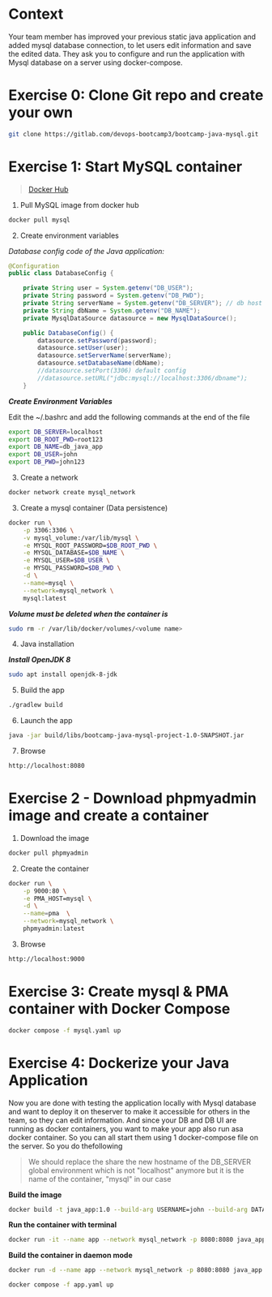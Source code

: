 # Context
Your team member has improved your previous static java application and added mysql database
connection, to let users edit information and save the edited data.
They ask you to configure and run the application with Mysql database on a server using docker-compose.

# Exercise 0: Clone Git repo and create your own

```Bash
git clone https://gitlab.com/devops-bootcamp3/bootcamp-java-mysql.git
```

# Exercise 1: Start MySQL container

> [Docker Hub](https://hub.docker.com/)

1. Pull MySQL image from docker hub

```Bash
docker pull mysql
```

2. Create environment variables

*Database config code of the Java application:*

```Java
@Configuration
public class DatabaseConfig {

    private String user = System.getenv("DB_USER");
    private String password = System.getenv("DB_PWD");
    private String serverName = System.getenv("DB_SERVER"); // db host name, like localhost without the port
    private String dbName = System.getenv("DB_NAME");
    private MysqlDataSource datasource = new MysqlDataSource();

    public DatabaseConfig() {
        datasource.setPassword(password);
        datasource.setUser(user);
        datasource.setServerName(serverName);
        datasource.setDatabaseName(dbName);
        //datasource.setPort(3306) default config
        //datasource.setURL("jdbc:mysql://localhost:3306/dbname");
    }
```

***Create Environment Variables***

Edit the ~/.bashrc and add the following commands at the end of the file

```Bash
export DB_SERVER=localhost
export DB_ROOT_PWD=root123
export DB_NAME=db_java_app
export DB_USER=john
export DB_PWD=john123
```

3. Create a network

```Bash
docker network create mysql_network
```

3. Create a mysql container (Data persistence)

```Bash
docker run \
    -p 3306:3306 \
    -v mysql_volume:/var/lib/mysql \
    -e MYSQL_ROOT_PASSWORD=$DB_ROOT_PWD \
    -e MYSQL_DATABASE=$DB_NAME \
    -e MYSQL_USER=$DB_USER \
    -e MYSQL_PASSWORD=$DB_PWD \
    -d \
    --name=mysql \
    --network=mysql_network \
    mysql:latest
```

***Volume must be deleted when the container is***

```Bash
sudo rm -r /var/lib/docker/volumes/<volume name>
```

4. Java installation

***Install OpenJDK 8***

```Bash
sudo apt install openjdk-8-jdk
```

5. Build the app

```Bash
./gradlew build
```

6. Launch the app

```Bash
java -jar build/libs/bootcamp-java-mysql-project-1.0-SNAPSHOT.jar
```

7. Browse

```Bash
http://localhost:8080
```

# Exercise 2 - Download phpmyadmin image and create a container

1. Download the image

```Bash
docker pull phpmyadmin
```

2. Create the container
```Bash
docker run \
    -p 9000:80 \
    -e PMA_HOST=mysql \
    -d \
    --name=pma  \
    --network=mysql_network \
    phpmyadmin:latest
```

3. Browse
```Bash
http://localhost:9000
```

# Exercise 3: Create mysql & PMA container with Docker Compose

```Bash
docker compose -f mysql.yaml up
```

# Exercise 4: Dockerize your Java Application
Now you are done with testing the application locally with Mysql database and want to deploy it on theserver to make it accessible for others in the team, so they can edit information.
And since your DB and DB UI are running as docker containers, you want to make your app also run asa docker container. So you can all start them using 1 docker-compose file on the server. So you do thefollowing

> We should replace the share the new hostname of the DB_SERVER global environment which is not "localhost" anymore but it is the name of the container, "mysql" in our case

**Build the image**
```Bash
docker build -t java_app:1.0 --build-arg USERNAME=john --build-arg DATABASE=db_java_app --build-arg HOSTNAME=mysql --build-arg PASSWORD=john123 .
```

**Run the container with terminal**
```Bash
docker run -it --name app --network mysql_network -p 8080:8080 java_app:1.0 /bin/sh
```

**Build the container in daemon mode**
```Bash
docker run -d --name app --network mysql_network -p 8080:8080 java_app:1.0
```

```Bash
docker compose -f app.yaml up
``` 
